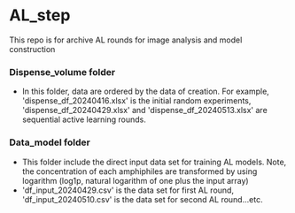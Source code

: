 # AL_step
This repo is for archive AL rounds for image analysis and model construction

### Dispense_volume folder
- In this folder, data are ordered by the data of creation. For example, 'dispense_df_20240416.xlsx' is the initial random experiments, 'dispense_df_20240429.xlsx' and 'dispense_df_20240513.xlsx' are sequential active learning rounds.

### Data_model folder
- This folder include the direct input data set for training AL models. Note, the concentration of each amphiphiles are transformed by using logarithm (log1p, natural logarithm of one plus the input array)
- 'df_input_20240429.csv' is the data set for first AL round, 'df_input_20240510.csv' is the data set for second AL round...etc.  
